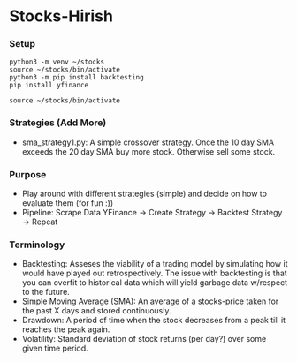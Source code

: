 # Stocks-Hirish
### Setup

```
python3 -m venv ~/stocks 
source ~/stocks/bin/activate
python3 -m pip install backtesting
pip install yfinance
```

```
source ~/stocks/bin/activate
```




### Strategies (Add More)
- sma_strategy1.py: A simple crossover strategy. Once the 10 day SMA exceeds the 20 day SMA buy more stock. Otherwise sell some stock.

### Purpose
- Play around with different strategies (simple) and decide on how to evaluate them (for fun :))
- Pipeline: Scrape Data YFinance -> Create Strategy -> Backtest Strategy -> Repeat
 
### Terminology
- Backtesting: Asseses the viability of a trading model by simulating how it would have played out retrospectively.
The issue with backtesting is that you can overfit to historical data which will yield garbage data w/respect to the future. 
- Simple Moving Average (SMA): An average of a stocks-price taken for the past X days and stored continuously.
- Drawdown: A period of time when the stock decreases from a peak till it reaches the peak again. 
- Volatility: Standard deviation of stock returns (per day?) over some given time period.



